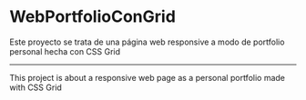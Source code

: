 # WebPortfolioConGrid

Este proyecto se trata de una página web responsive a modo de portfolio personal hecha con CSS Grid

----------------------------------------------------------------------------------------------------------

This project is about a responsive web page as a personal portfolio made with CSS Grid
